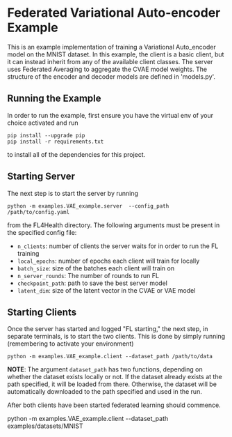# Federated Variational Auto-encoder Example
This is an example implementation of training a Variational Auto_encoder model on the MNIST dataset. In this example, the client is a basic client, but it can instead inherit from any of the available client classes. The server uses Federated Averaging to aggregate the CVAE model weights. The structure of the encoder and decoder models are defined in 'models.py'.

## Running the Example
In order to run the example, first ensure you have the virtual env of your choice activated and run
```
pip install --upgrade pip
pip install -r requirements.txt
```
to install all of the dependencies for this project.

## Starting Server

The next step is to start the server by running
```
python -m examples.VAE_example.server  --config_path /path/to/config.yaml
```
from the FL4Health directory. The following arguments must be present in the specified config file:
* `n_clients`: number of clients the server waits for in order to run the FL training
* `local_epochs`: number of epochs each client will train for locally
* `batch_size`: size of the batches each client will train on
* `n_server_rounds`: The number of rounds to run FL
* `checkpoint_path`: path to save the best server model
* `latent_dim`: size of the latent vector in the CVAE or VAE model

## Starting Clients

Once the server has started and logged "FL starting," the next step, in separate terminals, is to start the two
clients. This is done by simply running (remembering to activate your environment)
```
python -m examples.VAE_example.client --dataset_path /path/to/data
```
**NOTE**: The argument `dataset_path` has two functions, depending on whether the dataset exists locally or not. If
the dataset already exists at the path specified, it will be loaded from there. Otherwise, the dataset will be
automatically downloaded to the path specified and used in the run.

After both clients have been started federated learning should commence.

python -m examples.VAE_example.client --dataset_path examples/datasets/MNIST